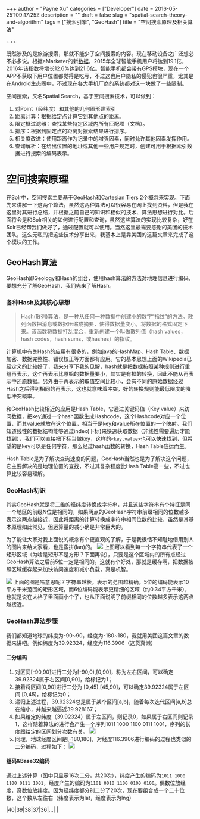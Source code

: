 +++
author = "Payne Xu"
categories = ["Developer"]
date = 2016-05-25T09:17:25Z
description = ""
draft = false
slug = "spatial-search-theory-and-algorithm"
tags = ["搜索引擎", "GeoHash"]
title = "空间搜索原理及相关算法"

+++



既然涉及的是旅游搜索，那就不能少了空间搜索的内容。现在移动设备之广泛想必不必多说。根据eMarketer的新[数据](http://www.chinabgao.com/stat/stats/39758.html)，2015年全球智能手机用户将达到19.1亿，2016年该指数将增长12.6%达到21.6亿。智能手机都会带有GPS模块，现在一个APP不获取下用户位置都觉得是吃亏，不过这也用户隐私的侵犯也很严重，尤其是在Android生态圈中，不过现在各大手机厂商的系统都对这一块做了一些限制。

空间搜索，又名Spatial Search，基于空间搜索技术，可以做到：

<!--more-->

1. 对Point（经纬度）和其他的几何图形建索引
2. 距离计算：根据给定点计算它到其他点的距离。
3. 限定框过滤器：查找某些特定区域内所有匹配项（文档）。
4. 排序：根据到固定点的距离对搜索结果进行排序。
5. 相关度改进：使用距离作为记录中的增强因素，同时允许其他因素发挥作用。
6. 查询解析：在给出位置的地址或其他一些用户规定时，创建可用于根据索引数据进行搜索的编码表示。

# 空间搜索原理
在Solr中，空间搜索主要基于GeoHash和Cartesian Tiers 2个概念来实现。下面先来讲解一下这两个算法，虽然这两种算法可以很容易在网上找到资料，但是我在这里对其进行总结，并根据之前自己的知识和相似的技术、算法思想进行对比。后面将会是和Solr相关的如何进行配置和查询，虽然这些算法的实现比较复杂，好在Solr已经帮我们做好了，通过配置就可以使用。当然这里最需要感谢的美团的技术团队，这么无私的把这些技术分享出来，我基本上是靠美团的这篇文章来完成了这个模块的工作。

## GeoHash算法
GeoHash即Geology和Hash的组合，使用hash算法的方法对地理信息进行编码，要想充分了解GeoHash，我们先来了解Hash。
### 各种Hash及其核心思想
>Hash(散列)算法，是一种从任何一种数据中创建小的数字“指纹”的方法。散列函数把消息或数据压缩成摘要，使得数据量变小，将数据的格式固定下来。该函数将数据打乱混合，重新创建一个叫做散列值（hash values，hash codes，hash sums，或hashes）的指纹。

计算机中有关Hash的应用有很多的，例如java的HashMap、Hash Table、数据加密、数据完整性、错误校正等方面都有应用。它的基本思想上面的Wikipedia已经定义的比较好了，我来分享下我的见解，hash就是把数据按照某种规则进行重组再表示，这个再表示比原始的数据量要小，其实是有损的转换，因此不能从再表示中还原数据。另外由于再表示的取值空间比较小，会有不同的原始数据经过Hash之后得到相同的再表示，这也就意味着冲突，好的转换规则能最低限度的降低冲突概率。

和GeoHash比较相近的应用是Hash Table，它通过关键码值（Key value）来访问数据，把key通过一个hash函数生成Hashcode，这个Hashcode对应一个位置，而其value就放在这个位置，相当于是key和value所在位置的一个映射。我们知道线性的数据结构能够通过index(下标)来快速获取数据（非线性需要遍历才能找到），我们可以直接把下标当做key，这样的`<key,value>`也可以快速找到，但希望的是key可以是任何字符，那么经过hash函数的转换，Hash Table应运而生。

Hash Table是为了解决查询速度的问题，GeoHash当然也是为了解决这个问题，它主要解决的是地理位置的查找，不过其复杂程度比Hash Table高一些，不过也算比较容易理解。

### GeoHash初识
其实GeoHash就是将二维的经纬度转换成字符串，并且这些字符串有个特征是同一个地区的前缀N位是相同的，如果两点的GeoHash字符串前缀相同的位数越多表示这两点越接近，因此将距离的计算转换成字符串相同位数的比较，虽然是其基本原理如此常见，但运算量的减小确是非常巨大的。

为了能让大家对我上面说的概念有个更直观的了解，于是我很恬不知耻地借用别人的图片来给大家看，也是蛮拼(lan)的。
![](https://storage.blog.fliaping.com/blog/14641705440976.jpg)
上图可以看到每一个字符串代表了一个矩形区域（为啥是矩形不是方形？下面再说），只要是这个区域内的所有点经过GeoHash算法之后前5位一定是相同的。这就有个好处，那就是缓存啊，把数据按照区域缓存起来加快访问速度和减小负载，真是机智。

![](https://storage.blog.fliaping.com/blog/14641710035781.jpg)
上面的图是啥意思呢？字符串越长，表示的范围越精确。5位的编码能表示10平方千米范围的矩形区域，而6位编码能表示更精细的区域（约0.34平方千米），也就是说在大格子里面画小个子，也从正面说明了前缀相同的位数越多表示这两点越接近。
### GeoHash算法步骤
我们都知道地球的纬度为-90~90，经度为-180~180，我就用美团这篇文章的数据来讲吧。例如纬度为39.92324，经度为116.3906（这货真懒）
#### 二分编码
1) 对区间[-90,90]进行二分为[-90,0),[0,90]，称为左右区间，可以确定39.92324属于右区间[0,90]，给标记为1；
2) 接着将区间[0,90]进行二分为 [0,45),[45,90]，可以确定39.92324属于左区间 [0,45)，给标记为0；
3) 递归上述过程，39.92324总是属于某个区间[a,b]，随着每次迭代区间[a,b]总在缩小，并越来越逼近39.928167；
4) 如果给定的纬度（39.92324）属于左区间，则记录0，如果属于右区间则记录1，这样随着算法的进行会产生一个序列1011 1000 1100 0111 1001，序列的长度跟给定的区间划分次数有关。
![](https://storage.blog.fliaping.com/blog/14641716776526.png)
5) 同理，地球经度区间是[-180,180]，对经度116.3906进行编码的过程也类似的二分编码，过程如下：
![](https://storage.blog.fliaping.com/blog/14641717242233.png)
#### 组码&Base32编码
通过上述计算（图中只显示16次二分，共20次），纬度产生的编码为`1011 1000 1100 0111 1001`，经度产生的编码为`1101 0010 1100 0100 0100`。偶数位放经度，奇数位放纬度。因为经纬度都分别二分了20次，现在要组合成一个二十位数，这个数从左往右（纬度表示为lat，经度表示为lng）


|40|39|38|37|36|...|
|